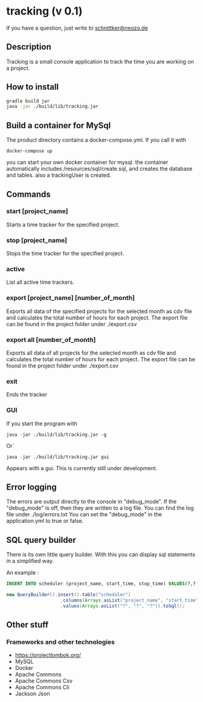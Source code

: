 # tracking (v 0.1)
If you have a question, just write to 
schnittker@neozo.de

## Description
Tracking is a small console application to track the time you are working on a project. 

## How to install
```bash
gradle build jar
java -jar ./build/lib/tracking.jar
```

## Build a container for MySql
The product directory contains a docker-compose.yml.
If you call it with 
```shell
docker-compose up
```
you can start your own docker container for mysql. 
the container automatically includes /resources/sql/create.sql, and creates the database and tables. 
also a trackingUser is created.

## Commands
### start [project_name]
Starts a time tracker for the specified project. 

### stop [project_name]
Stops the time tracker for the specified project.

### active
List all active time trackers.

### export [project_name] [number_of_month]
Exports all data of the specified projects for the selected month as cdv file and calculates the total number of hours for each project.
The export file can be found in the project folder under ./export.csv

### export all [number_of_month]
Exports all data of all projects for the selected month as cdv file and calculates the total number of hours for each project.
The export file can be found in the project folder under ./export.csv

### exit
Ends the tracker

### GUI
If you start the program with 
```shell
java -jar ./build/lib/tracking.jar -g
```
Or`

```shell
java -jar ./build/lib/tracking.jar gui
```

Appears with a gui. 
This is currently still under development.

## Error logging
The errors are output directly to the console in "debug_mode". 
If the "debug_mode" is off, then they are written to a log file. 
You can find the log file under ./log/errors.txt
You can set the "debug_mode" in the application.yml to true or false.

## SQL query builder
There is its own little query builder.
With this you can display sql statements in a simplified way. 

An example : 
```sql
INSERT INTO scheduler (project_name, start_time, stop_time) VALUES(?,?,?)
```
```java
new QueryBuilder().insert().table("scheduler")
                    .columns(Arrays.asList("project_name", "start_time", "stop_time"))
                    .values(Arrays.asList("?", "?", "?")).toSql();
```

## Other stuff
### Frameworks and other technologies
* <https://projectlombok.org/>
* MySQL
* Docker
* Apache Commons
* Apache Commons Csv
* Apache Commons Cli
* Jackson Json
